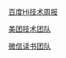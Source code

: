 [百度Hi技术周报](http://baiduhidevios.github.io/)

[美团技术团队](https://tech.meituan.com/tag/iOS)

[微信读书团队](http://wereadteam.github.io/)

